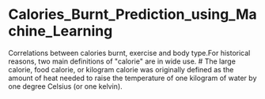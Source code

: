 # Calories_Burnt_Prediction_using_Machine_Learning
Correlations between calories burnt, exercise and body type.For historical reasons, two main definitions of "calorie" are in wide use.  # The large calorie, food calorie, or kilogram calorie was originally defined as the amount of heat needed to raise the temperature of one kilogram of water by one degree Celsius (or one kelvin). 
